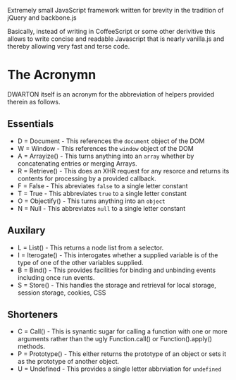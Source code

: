 Extremely small JavaScript framework written for brevity in the tradition of jQuery and backbone.js

Basically, instead of writing in CoffeeScript or some other derivitive this allows to write concise and readable Javascript that is nearly vanilla.js and thereby allowing very fast and terse code.

# The Acronymn

DWARTON itself is an acronym for the abbreviation of helpers provided therein as follows.

## Essentials
- D = Document - This references the `document` object of the DOM
- W = Window - This references the `window` object of the DOM
- A = Arrayize() - This turns anything into an `array` whether by concatenating entries or merging Arrays.
- R = Retrieve() - This does an XHR request for any resorce and returns its contents for processing by a provided callback. 
- F = False - This abreviates `false` to a single letter constant
- T = True - This abbreviates `true` to a single letter constant
- O = Objectify() - This turns anything into an `object`
- N = Null - This abbreviates `null` to a single letter constant

## Auxilary
- L = List() - This returns a node list from a selector.
- I = Iterogate() - This interogates whether a supplied variable is of the type of one of the other variables supplied.
- B = Bind() - This provides facilities for binding and unbinding events including once run events. 
- S = Store() - This handles the storage and retrieval for local storage, session storage, cookies, CSS

## Shorteners
- C = Call() - This is synantic sugar for calling a function with one or more arguments rather than the ugly Function.call() or Function().apply() methods.
- P = Prototype() - This either returns the prototype of an object or sets it as the prototype of another object.
- U = Undefined - This provides a single letter abbrviation for `undefined`
